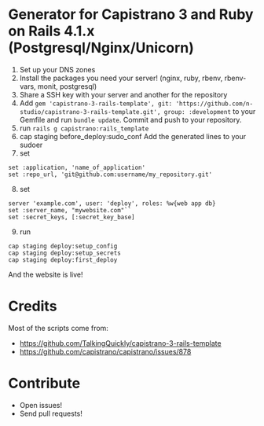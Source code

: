 # Generator for Capistrano 3 and Ruby on Rails 4.1.x (Postgresql/Nginx/Unicorn)

1. Set up your DNS zones
2. Install the packages you need your server! (nginx, ruby, rbenv, rbenv-vars, monit, postgresql)
3. Share a SSH key with your server and another for the repository
4. Add ``gem 'capistrano-3-rails-template', git: 'https://github.com/n-studio/capistrano-3-rails-template.git', group: :development`` to your Gemfile and run ``bundle update``. Commit and push to your repository.
5. run ``rails g capistrano:rails_template``
6. cap staging before_deploy:sudo_conf
Add the generated lines to your sudoer
7. set 
```
set :application, 'name_of_application'
set :repo_url, 'git@github.com:username/my_repository.git'
```

8. set
```
server 'example.com', user: 'deploy', roles: %w{web app db}
set :server_name, "mywebsite.com"``
set :secret_keys, [:secret_key_base]
```

9. run
```
cap staging deploy:setup_config
cap staging deploy:setup_secrets
cap staging deploy:first_deploy
```
  
And the website is live!

# Credits

Most of the scripts come from:

* https://github.com/TalkingQuickly/capistrano-3-rails-template
* https://github.com/capistrano/capistrano/issues/878

# Contribute

* Open issues!
* Send pull requests!